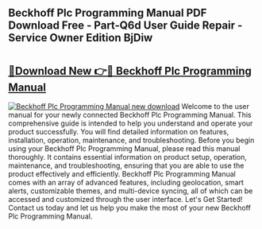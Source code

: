 ## Beckhoff Plc Programming Manual PDF Download Free - Part-Q6d User Guide Repair - Service Owner Edition BjDiw

# <h2><a href="http://bc80729.oget.top/?id=Beckhoff+Plc+Programming+Manual">🔗Download New 👉🔴 Beckhoff Plc Programming Manual</a></h2>

[![Beckhoff Plc Programming Manual new download](https://i.imgur.com/5g1atiW.png)](http://bc80729.oget.top/?id=Beckhoff+Plc+Programming+Manual)
Welcome to the user manual for your newly connected Beckhoff Plc Programming Manual. This comprehensive guide is intended to help you understand and operate your product successfully. You will find detailed information on features, installation, operation, maintenance, and troubleshooting. Before you begin using your Beckhoff Plc Programming Manual, please read this manual thoroughly. It contains essential information on product setup, operation, maintenance, and troubleshooting, ensuring that you are able to use the product effectively and efficiently. Beckhoff Plc Programming Manual comes with an array of advanced features, including geolocation, smart alerts, customizable themes, and multi-device syncing, all of which can be accessed and customized through the user interface. Let's Get Started! Contact us today and let us help you make the most of your new Beckhoff Plc Programming Manual.
